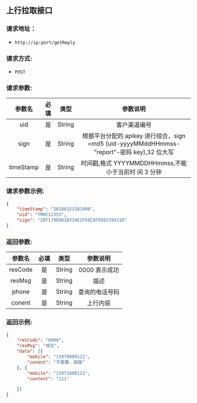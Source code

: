 ## 上行拉取接口  
### 请求地址：

-     http://ip:port/getReply

### 请求方式:

-     POST

### 请求参数:
参数名|必填|类型|参数说明
:---:|:---:|:---:|:---:
uid |是|String| 客户渠道编号
sign|是|String| 根据平台分配的 apikey 进行组合，sign =md5 (uid-yyyyMMddHHmmss-"report"-密码 key),32 位大写 
timeStamp|是|String| 时间戳,格式 YYYYMMDDHHmmss,不能小于当前时 间 3 分钟 


### 请求参数示例:

```json
{
    "timeStamp": "20180323103400",
    "uid": "TMHC12353",
    "sign": "2DF179D9010334E2F66C8F5D0339911D"
}
```

### 返回参数:
参数名|必填|类型|参数说明
:---:|:---:|:---:|:---:
resCode| 是| String| 0000 表示成功
resMsg| 是| String| 描述
phone |是| String |查询的电话号码
conent| 是 |String| 上行内容 

### 返回示例:

```json
{
    "resCode": "0000",
    "resMsg": "成功",
    "data": [{
        "mobile": "13970009121",
        "conent": "不需要，謝謝"
    }, {
        "mobile": "13971000122",
        "content": "111"

    }]
}
```